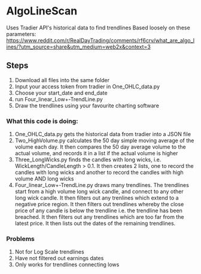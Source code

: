 # AlgoLineScan
Uses Tradier API's historical data to find trendlines
Based loosely on these parameters: https://www.reddit.com/r/RealDayTrading/comments/rf6crv/what_are_algo_lines/?utm_source=share&utm_medium=web2x&context=3
## Steps
1. Download all files into the same folder
2. Input your access token from tradier in One_OHLC_data.py
3. Choose your start_date and end_date
4. run Four_linear_Low+-TrendLine.py
5. Draw the trendlines using your favourite charting software
### What this code is doing:
1. One_OHLC_data.py gets the historical data from tradier into a JSON file
2. Two_HighVolume.py calculates the 50 day simple moving average of the volume each day. It then compares the 50 day average volume to the actual volume, and records it in a list if the actual volume is higher
3. Three_LongWicks.py finds the candles with long wicks, i.e. WickLength/CandleLength > 0.1. It then creates 2 lists, one to record the candles with long wicks and another to record the candles with high volume AND long wicks
4. Four_linear_Low+-TrendLine.py draws many trendlines. The trendlines start from a high volume long wick candle, and connect to any other long wick candle. It then filters out any trenlines which extend to a negative price region. It then filters out trendlines whereby the close price of any candle is below the trendline i.e. the trendline has been breached.  It then filters out any trendlines which are too far from the latest price. It then lists out the dates of the remaining trendlines.
### Problems
1. Not for Log Scale trendlines
2. Have not filtered out earnings dates
3. Only works for trendlines connecting lows
